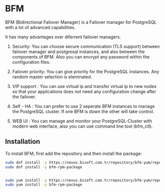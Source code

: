# BFM

BFM (Bidirectional Failover Manager) is a Failover manager for PostgreSQL with a lot of advanced capabilities. 

It has many advantages over diferrent failover managers. 

1. Security: You can choose secure communication (TLS support) between failover manager and postgresql instances, and also between the components of BFM. Also you can encrypt any password within the configuration files.

2. Failover priority: You can give priority for the PostgreSQL instances. Any random master selection is eleminated.  

3. VIP support : You can use virtual ip and transfer virtual ip to new nodes so that your applications does not need any configuration change after the failover.  

4. Self - HA  : You can prefer to use 2 seperate BFM instances to manage the PostgreSQL cluster. If one BFM is down the other will take control.

5. WEB UI : You can manage and monitor your PostgreSQL-Cluster with modern web interface, also you can use command line tool (bfm_ctl).

## Installation

To install BFM, first add the repository and then install the package:

```bash
sudo dnf install -y https://nexus.bisoft.com.tr/repository/bfm-yum/repo/bisoft-repo-1.0-1.noarch.rpm
sudo dnf install -y bfm-rpm-package


sudo yum install -y https://nexus.bisoft.com.tr/repository/bfm-yum/repo/bisoft-repo-1.0-1.noarch.rpm
sudo yum install -y bfm-rpm-package

